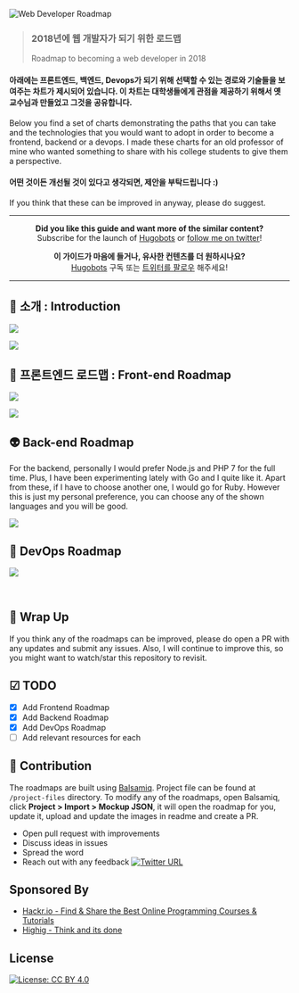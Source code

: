 ![Web Developer Roadmap](https://i.imgur.com/oxsayps.png)

> ### **2018년에 웹 개발자가 되기 위한 로드맵**
>
> Roadmap to becoming a web developer in 2018

#### **아래에는 프론트엔드, 백엔드, Devops가 되기 위해 선택할 수 있는 경로와 기술들을 보여주는 차트가 제시되어 있습니다. 이 차트는 대학생들에게 관점을 제공하기 위해서 옛 교수님과 만들었고 그것을 공유합니다.**

Below you find a set of charts demonstrating the paths that you can take and the technologies that you would want to adopt in order to become a frontend, backend or a devops. I made these charts for an old professor of mine who wanted something to share with his college students to give them a perspective.

#### **어떤 것이든 개선될 것이 있다고 생각되면, 제안을 부탁드립니다 :)**

If you think that these can be improved in anyway, please do suggest.

***

<p align="center"><b> Did you like this guide and want more of the similar content? </b><br>Subscribe for the launch of <a href="http://hugobots.com">Hugobots</a> or <a href="http://twitter.com/kamranahmedse">follow me on twitter</a>!</p>

<p align="center"><b> 이 가이드가 마음에 들거나, 유사한 컨텐츠를 더 원하시나요? </b><br>
<a href="http://hugobots.com">Hugobots</a> 구독 또는 <a href="http://twitter.com/kamranahmedse">트위터를 팔로우</a> 해주세요! </p>

***


## 🚀 소개 : Introduction

![](https://i.imgur.com/LXR1B4u.png)

![](https://i.imgur.com/OZUOUtI.png)



## 🎨 프론트엔드 로드맵 : Front-end Roadmap

![](https://i.imgur.com/cOq0MeN.png)

![](https://i.imgur.com/WrfLESm.png)

## 👽 Back-end Roadmap

For the backend, personally I would prefer Node.js and PHP 7 for the full time. Plus, I have been experimenting lately with Go and I quite like it. Apart from these, if I have to choose another one, I would go for Ruby. However this is just my personal preference, you can choose any of the shown languages and you will be good.

![](https://i.imgur.com/Ihg4YAb.png)

## 👷 DevOps Roadmap

![](https://i.imgur.com/wpj5pqk.png)

<br>

## 🚦 Wrap Up

If you think any of the roadmaps can be improved, please do open a PR with any updates and submit any issues. Also, I will continue to improve this, so you might want to watch/star this repository to revisit.

## ☑ TODO

- [x] Add Frontend Roadmap
- [x] Add Backend Roadmap
- [x] Add DevOps Roadmap
- [ ] Add relevant resources for each

## 👬 Contribution

The roadmaps are built using [Balsamiq](https://balsamiq.com/products/mockups/). Project file can be found at `/project-files` directory. To modify any of the roadmaps, open Balsamiq, click **Project > Import > Mockup JSON**, it will open the roadmap for you, update it, upload and update the images in readme and create a PR.		

- Open pull request with improvements
- Discuss ideas in issues
- Spread the word
- Reach out with any feedback [![Twitter URL](https://img.shields.io/twitter/url/https/twitter.com/kamranahmedse.svg?style=social&label=Follow%20%40kamranahmedse)](https://twitter.com/kamranahmedse)

## Sponsored By

- [Hackr.io - Find & Share the Best Online Programming Courses & Tutorials](https://hackr.io)
- [Highig - Think and its done](http://highig.com/)

## License

[![License: CC BY 4.0](https://img.shields.io/badge/License-CC%20BY%204.0-lightgrey.svg)](https://creativecommons.org/licenses/by/4.0/)
